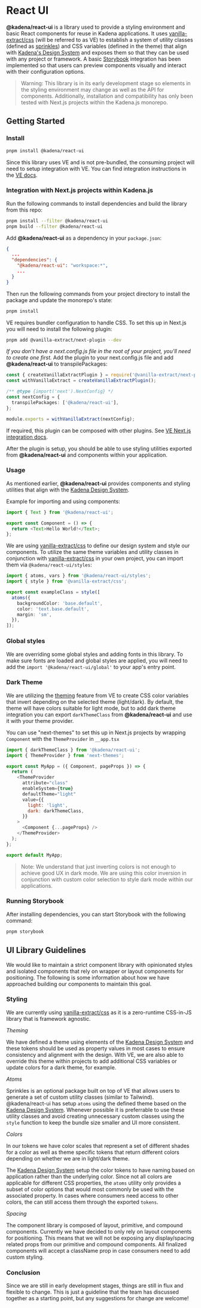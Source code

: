 # React UI

**@kadena/react-ui** is a library used to provide a styling environment and
basic React components for reuse in Kadena applications. It uses
[vanilla-extract/css][1] (will be referred to as VE) to establish a system of
utility classes (defined as [sprinkles][2]) and CSS variables (defined in the
theme) that align with [Kadena's Design System][3] and exposes them so that they
can be used with any project or framework. A basic [Storybook][4] integration
has been implemented so that users can preview components visually and interact
with their configuration options.

> Warning: This library is in its early development stage so elements in the
> styling environment may change as well as the API for components.
> Additionally, installation and compatibility has only been tested with Next.js
> projects within the Kadena.js monorepo.

## Getting Started

### Install

```sh
pnpm install @kadena/react-ui
```

Since this library uses VE and is not pre-bundled, the consuming project will
need to setup integration with VE. You can find integration instructions in the
[VE docs][5].

### Integration with Next.js projects within Kadena.js

Run the following commands to install dependencies and build the library from
this repo:

```sh
pnpm install --filter @kadena/react-ui
pnpm build --filter @kadena/react-ui
```

Add **@kadena/react-ui** as a dependency in your `package.json`:

```json
{
  ...
  "dependencies": {
    "@kadena/react-ui": "workspace:*",
    ...
  }
}
```

Then run the following commands from your project directory to install the
package and update the monorepo's state:

```sh
pnpm install
```

VE requires bundler configuration to handle CSS. To set this up in Next.js you
will need to install the following plugin:

```sh
pnpm add @vanilla-extract/next-plugin --dev
```

_If you don’t have a next.config.js file in the root of your project, you'll
need to create one first._ Add the plugin to your next.config.js file and add
**@kadena/react-ui** to transpilePackages:

```ts
const { createVanillaExtractPlugin } = require('@vanilla-extract/next-plugin');
const withVanillaExtract = createVanillaExtractPlugin();

/** @type {import('next').NextConfig} */
const nextConfig = {
  transpilePackages: ['@kadena/react-ui'],
};

module.exports = withVanillaExtract(nextConfig);
```

If required, this plugin can be composed with other plugins. See [VE Next.js
integration docs][6].

After the plugin is setup, you should be able to use styling utilities exported
from **@kadena/react-ui** and components within your application.

### Usage

As mentioned earlier, **@kadena/react-ui** provides components and styling
utilities that align with the [Kadena Design System][3].

Example for importing and using components:

```ts
import { Text } from '@kadena/react-ui';

export const Component = () => {
  return <Text>Hello World!</Text>;
};
```

We are using [vanilla-extract/css][1] to define our design system and style our
components. To utilize the same theme variables and utility classes in
conjunction with [vanilla-extract/css][1] in your own project, you can import
them via `@kadena/react-ui/styles`:

```ts
import { atoms, vars } from '@kadena/react-ui/styles';
import { style } from '@vanilla-extract/css';

export const exampleClass = style([
  atoms({
    backgroundColor: 'base.default',
    color: 'text.base.default',
    margin: 'sm',
  }),
]);
```

### Global styles

We are overriding some global styles and adding fonts in this library. To make
sure fonts are loaded and global styles are applied, you will need to add the
`import '@kadena/react-ui/global'` to your app's entry point.

### Dark Theme

We are utilizing the [theming][7] feature from VE to create CSS color variables
that invert depending on the selected theme (light/dark). By default, the theme
will have colors suitable for light mode, but to add dark theme integration you
can export `darkThemeClass` from **@kadena/react-ui** and use it with your theme
provider.

You can use "next-themes" to set this up in Next.js projects by wrapping
`Component` with the `ThemeProvider` in `__app.tsx`

```js
import { darkThemeClass } from '@kadena/react-ui';
import { ThemeProvider } from 'next-themes';

export const MyApp = ({ Component, pageProps }) => {
  return (
    <ThemeProvider
      attribute="class"
      enableSystem={true}
      defaultTheme="light"
      value={{
        light: 'light',
        dark: darkThemeClass,
      }}
    >
      <Component {...pageProps} />
    </ThemeProvider>
  );
};

export default MyApp;
```

> Note: We understand that just inverting colors is not enough to achieve good
> UX in dark mode. We are using this color inversion in conjunction with custom
> color selection to style dark mode within our applications.

### Running Storybook

After installing dependencies, you can start Storybook with the following
command:

```sh
pnpm storybook
```

## UI Library Guidelines

We would like to maintain a strict component library with opinionated styles and
isolated components that rely on wrapper or layout components for positioning.
The following is some information about how we have approached building our
components to maintain this goal.

### Styling

We are currently using [vanilla-extract/css][8] as it is a zero-runtime
CSS-in-JS library that is framework agnostic.

_Theming_

We have defined a theme using elements of the [Kadena Design System][3] and
these tokens should be used as property values in most cases to ensure
consistency and alignment with the design. With VE, we are also able to override
this theme within projects to add additional CSS variables or update colors for
a dark theme, for example.

_Atoms_

Sprinkles is an optional package built on top of VE that allows users to
generate a set of custom utility classes (similar to Tailwind). @kadena/react-ui
has setup `atoms` using the defined theme based on the [Kadena Design
System][3]. Whenever possible it is preferrable to use these utility classes and
avoid creating unnecessary custom classes using the `style` function to keep the
bundle size smaller and UI more consistent.

_Colors_

In our tokens we have color scales that represent a set of different shades for
a color as well as theme specific tokens that return different colors depending
on whether we are in light/dark theme.

The [Kadena Design System][3] setup the color tokens to have naming based on
application rather than the underlying color. Since not all colors are
applicable for different CSS properties, the `atoms` utility only provides a
subset of color options that would most commonly be used with the associated
property. In cases where consumers need access to other colors, the can still
access them through the exported `tokens`.

_Spacing_

The component library is composed of layout, primitive, and compound components.
Currently we have decided to only rely on layout components for positioning.
This means that we will not be exposing any display/spacing related props from
our primitive and compound components. All finalized components will accept a
className prop in case consumers need to add custom styling.

### Conclusion

Since we are still in early development stages, things are still in flux and
flexible to change. This is just a guideline that the team has discussed
together as a starting point, but any suggestions for change are welcome!

[1]: https://vanilla-extract.style
[2]: https://vanilla-extract.style/documentation/packages/sprinkles/
[3]: https://github.com/kadena-community/design-system
[4]: https://storybook.js.org/
[5]: https://vanilla-extract.style/documentation/integrations/next/
[6]: https://vanilla-extract.style/documentation/integrations/next/#setup
[7]: https://vanilla-extract.style/documentation/global-api/create-global-theme/
[8]: https://vanilla-extract.style/
